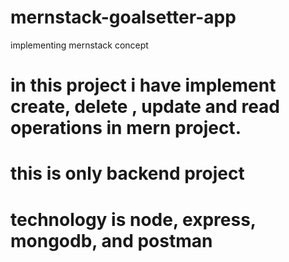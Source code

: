 # mernstack-goalsetter-app
implementing mernstack concept

# in this project i have implement create, delete , update and read operations in mern project. 
# this is only backend project 
# technology is node, express, mongodb, and postman
